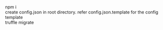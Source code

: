 npm i <br/>
create config.json in root directory. refer config.json.template for the config template <br/>
truffle migrate

